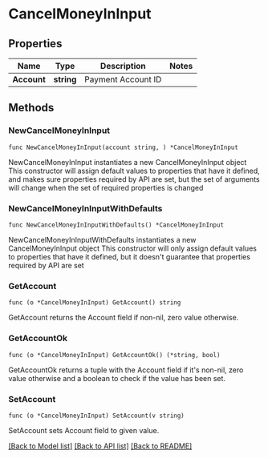 # CancelMoneyInInput

## Properties

Name | Type | Description | Notes
------------ | ------------- | ------------- | -------------
**Account** | **string** | Payment Account ID | 

## Methods

### NewCancelMoneyInInput

`func NewCancelMoneyInInput(account string, ) *CancelMoneyInInput`

NewCancelMoneyInInput instantiates a new CancelMoneyInInput object
This constructor will assign default values to properties that have it defined,
and makes sure properties required by API are set, but the set of arguments
will change when the set of required properties is changed

### NewCancelMoneyInInputWithDefaults

`func NewCancelMoneyInInputWithDefaults() *CancelMoneyInInput`

NewCancelMoneyInInputWithDefaults instantiates a new CancelMoneyInInput object
This constructor will only assign default values to properties that have it defined,
but it doesn't guarantee that properties required by API are set

### GetAccount

`func (o *CancelMoneyInInput) GetAccount() string`

GetAccount returns the Account field if non-nil, zero value otherwise.

### GetAccountOk

`func (o *CancelMoneyInInput) GetAccountOk() (*string, bool)`

GetAccountOk returns a tuple with the Account field if it's non-nil, zero value otherwise
and a boolean to check if the value has been set.

### SetAccount

`func (o *CancelMoneyInInput) SetAccount(v string)`

SetAccount sets Account field to given value.



[[Back to Model list]](../README.md#documentation-for-models) [[Back to API list]](../README.md#documentation-for-api-endpoints) [[Back to README]](../README.md)


